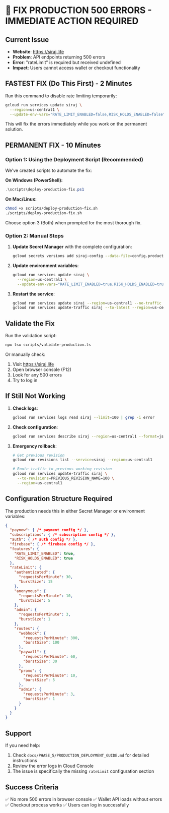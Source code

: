 # 🚨 FIX PRODUCTION 500 ERRORS - IMMEDIATE ACTION REQUIRED

## Current Issue
- **Website**: https://siraj.life
- **Problem**: API endpoints returning 500 errors
- **Error**: "rateLimit" is required but received undefined
- **Impact**: Users cannot access wallet or checkout functionality

## FASTEST FIX (Do This First) - 2 Minutes

Run this command to disable rate limiting temporarily:

```bash
gcloud run services update siraj \
  --region=us-central1 \
  --update-env-vars="RATE_LIMIT_ENABLED=false,RISK_HOLDS_ENABLED=false"
```

This will fix the errors immediately while you work on the permanent solution.

## PERMANENT FIX - 10 Minutes

### Option 1: Using the Deployment Script (Recommended)

We've created scripts to automate the fix:

**On Windows (PowerShell):**
```powershell
.\scripts\deploy-production-fix.ps1
```

**On Mac/Linux:**
```bash
chmod +x scripts/deploy-production-fix.sh
./scripts/deploy-production-fix.sh
```

Choose option 3 (Both) when prompted for the most thorough fix.

### Option 2: Manual Steps

1. **Update Secret Manager** with the complete configuration:
   ```bash
   gcloud secrets versions add siraj-config --data-file=config.production.json
   ```

2. **Update environment variables**:
   ```bash
   gcloud run services update siraj \
     --region=us-central1 \
     --update-env-vars="RATE_LIMIT_ENABLED=true,RISK_HOLDS_ENABLED=true,PRODUCT_SOT=firestore"
   ```

3. **Restart the service**:
   ```bash
   gcloud run services update siraj --region=us-central1 --no-traffic
   gcloud run services update-traffic siraj --to-latest --region=us-central1
   ```

## Validate the Fix

Run the validation script:
```bash
npx tsx scripts/validate-production.ts
```

Or manually check:
1. Visit https://siraj.life
2. Open browser console (F12)
3. Look for any 500 errors
4. Try to log in

## If Still Not Working

1. **Check logs**:
   ```bash
   gcloud run services logs read siraj --limit=100 | grep -i error
   ```

2. **Check configuration**:
   ```bash
   gcloud run services describe siraj --region=us-central1 --format=json | jq '.spec.template.spec.containers[0].env'
   ```

3. **Emergency rollback**:
   ```bash
   # Get previous revision
   gcloud run revisions list --service=siraj --region=us-central1
   
   # Route traffic to previous working revision
   gcloud run services update-traffic siraj \
     --to-revisions=PREVIOUS_REVISION_NAME=100 \
     --region=us-central1
   ```

## Configuration Structure Required

The production needs this in either Secret Manager or environment variables:

```json
{
  "paynow": { /* payment config */ },
  "subscriptions": { /* subscription config */ },
  "auth": { /* auth config */ },
  "firebase": { /* firebase config */ },
  "features": {
    "RATE_LIMIT_ENABLED": true,
    "RISK_HOLDS_ENABLED": true
  },
  "rateLimit": {
    "authenticated": {
      "requestsPerMinute": 30,
      "burstSize": 15
    },
    "anonymous": {
      "requestsPerMinute": 10,
      "burstSize": 5
    },
    "admin": {
      "requestsPerMinute": 3,
      "burstSize": 1
    },
    "routes": {
      "webhook": {
        "requestsPerMinute": 300,
        "burstSize": 100
      },
      "paywall": {
        "requestsPerMinute": 60,
        "burstSize": 30
      },
      "promo": {
        "requestsPerMinute": 10,
        "burstSize": 5
      },
      "admin": {
        "requestsPerMinute": 3,
        "burstSize": 1
      }
    }
  }
}
```

## Support

If you need help:
1. Check `docs/PHASE_5/PRODUCTION_DEPLOYMENT_GUIDE.md` for detailed instructions
2. Review the error logs in Cloud Console
3. The issue is specifically the missing `rateLimit` configuration section

## Success Criteria

✅ No more 500 errors in browser console
✅ Wallet API loads without errors
✅ Checkout process works
✅ Users can log in successfully
